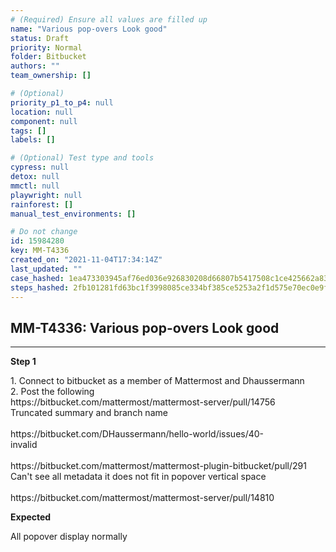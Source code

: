 ```yaml
---
# (Required) Ensure all values are filled up
name: "Various pop-overs Look good"
status: Draft
priority: Normal
folder: Bitbucket
authors: ""
team_ownership: []

# (Optional)
priority_p1_to_p4: null
location: null
component: null
tags: []
labels: []

# (Optional) Test type and tools
cypress: null
detox: null
mmctl: null
playwright: null
rainforest: []
manual_test_environments: []

# Do not change
id: 15984280
key: MM-T4336
created_on: "2021-11-04T17:34:14Z"
last_updated: ""
case_hashed: 1ea473303945af76ed036e926830208d66807b5417508c1ce425662a83cde038955d4169d36bea9e07d5c3b71d497c68
steps_hashed: 2fb101281fd63bc1f3998085ce334bf385ce5253a2f1d575e70ec0e9fd2e87525c795ec2d5f113fe0265a0060f0b336c
---
```


<!-- (Auto-generated) Based on frontmatter's "key" and "name" -->

## MM-T4336: Various pop-overs Look good

---

**Step 1**

1\. Connect to bitbucket as a member of Mattermost and Dhaussermann\
2\. Post the following\
https\://bitbucket.com/mattermost/mattermost-server/pull/14756\
Truncated summary and branch name\
\
https\://bitbucket.com/DHaussermann/hello-world/issues/40-\
invalid\
\
https\://bitbucket.com/mattermost/mattermost-plugin-bitbucket/pull/291\
Can't see all metadata it does not fit in popover vertical space\
\
https\://bitbucket.com/mattermost/mattermost-server/pull/14810

**Expected**

All popover display normally

